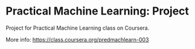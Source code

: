Practical Machine Learning: Project
=======================================

Project for Practical Machine Learning class on Coursera.

More info: https://class.coursera.org/predmachlearn-003
